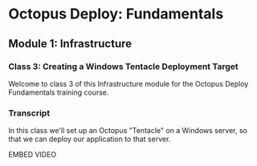 # Octopus Deploy: Fundamentals
## Module 1: Infrastructure
### Class 3: Creating a Windows Tentacle Deployment Target

Welcome to class 3 of this Infrastructure module for the Octopus Deploy Fundamentals training course.

### Transcript

In this class we'll set up an Octopus "Tentacle" on a Windows server, so that we can deploy our application to that server.

EMBED VIDEO


